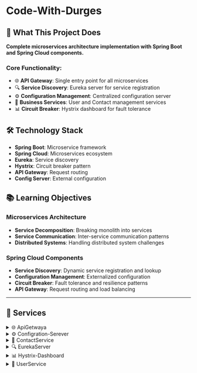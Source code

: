# Code-With-Durges

## 🎯 What This Project Does

**Complete microservices architecture implementation with Spring Boot and Spring Cloud components.**

### Core Functionality:
- 🌐 **API Gateway**: Single entry point for all microservices
- 🔍 **Service Discovery**: Eureka server for service registration
- ⚙️ **Configuration Management**: Centralized configuration server
- 👥 **Business Services**: User and Contact management services
- 📊 **Circuit Breaker**: Hystrix dashboard for fault tolerance

## 🛠️ Technology Stack

- **Spring Boot**: Microservice framework
- **Spring Cloud**: Microservices ecosystem
- **Eureka**: Service discovery
- **Hystrix**: Circuit breaker pattern
- **API Gateway**: Request routing
- **Config Server**: External configuration

## 📚 Learning Objectives

### Microservices Architecture
- **Service Decomposition**: Breaking monolith into services
- **Service Communication**: Inter-service communication patterns
- **Distributed Systems**: Handling distributed system challenges

### Spring Cloud Components
- **Service Discovery**: Dynamic service registration and lookup
- **Configuration Management**: Externalized configuration
- **Circuit Breaker**: Fault tolerance and resilience patterns
- **API Gateway**: Request routing and load balancing

---

## 📂 Services

<details>
<summary>🌐 ApiGetwaya</summary>

**API Gateway with circuit breaker fallback endpoints**

- **What it does**: Routes requests to microservices, provides fallback when services are down
- **Code implementation**: DownController with /userDown and /contactDown fallback endpoints
- **Features**: Gateway routing, Hystrix circuit breaker, Eureka client integration

</details>

<details>
<summary>⚙️ Configration-Serever</summary>

**Centralized configuration server for all microservices**

- **What it does**: Serves external configuration files to other services
- **Code implementation**: Spring Cloud Config Server setup
- **Features**: Environment-specific configs, dynamic configuration refresh

</details>

<details>
<summary>👤 ContactService</summary>

**Contact management with user-based filtering**

- **What it does**: Manages contacts linked to specific users
- **Code implementation**: ContactController with CRUD operations, filters contacts by userId
- **API endpoints**: GET /contact (all), GET /contact/{userId}, POST /contact/{userId}, DELETE /contact/{number}

</details>

<details>
<summary>🔍 EurekaServer</summary>

**Service discovery server for microservice registration**

- **What it does**: Central registry where all services register and discover each other
- **Code implementation**: Netflix Eureka Server configuration
- **Features**: Service health monitoring, load balancing, service lookup

</details>

<details>
<summary>📊 Hystrix-Dashboard</summary>

**Circuit breaker monitoring dashboard**

- **What it does**: Visualizes circuit breaker metrics and service health
- **Code implementation**: Hystrix Dashboard setup for monitoring ApiGetwaya
- **Features**: Real-time metrics, circuit breaker status, failure rate monitoring

</details>

<details>
<summary>👥 UserService</summary>

**User management with inter-service communication**

- **What it does**: Manages users and fetches their contacts from ContactService
- **Code implementation**: UserController with RestTemplate calling ContactService via service name
- **API endpoints**: GET /user (with contacts), GET /user/getAll (users only), GET /user/{id}, POST /user, DELETE /user/{id}
- **Inter-service call**: Uses RestTemplate to call "http://contact/contact/{id}" through Eureka

</details>
